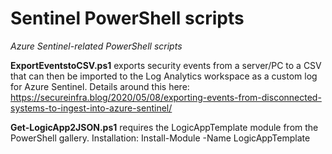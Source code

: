 # Sentinel PowerShell scripts

<i>Azure Sentinel-related PowerShell scripts</i>

<b>ExportEventstoCSV.ps1</b> exports security events from a server/PC to a CSV that can then be imported to the Log Analytics workspace as a custom log for Azure Sentinel. Details around this here:  https://secureinfra.blog/2020/05/08/exporting-events-from-disconnected-systems-to-ingest-into-azure-sentinel/

<b>Get-LogicApp2JSON.ps1</b> requires the LogicAppTemplate module from the PowerShell gallery. Installation:  Install-Module -Name LogicAppTemplate
